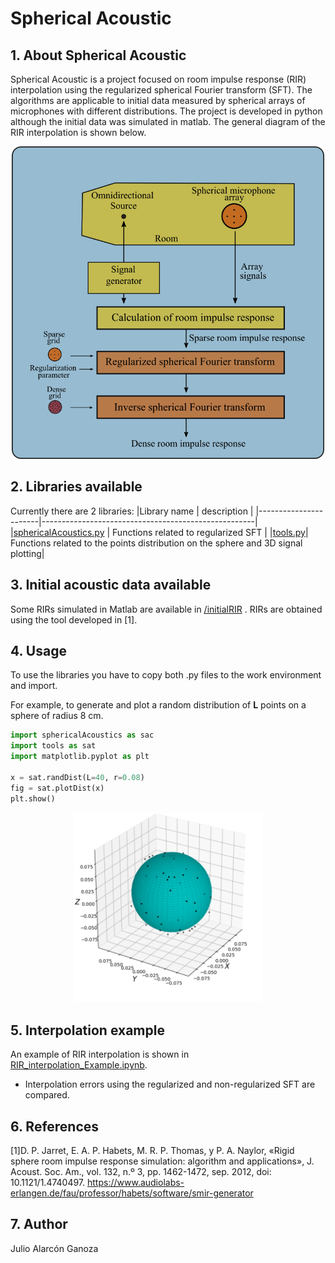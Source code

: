 # Spherical Acoustic

## 1. About Spherical Acoustic
Spherical Acoustic is a project focused on room impulse response (RIR) interpolation using the regularized spherical Fourier transform (SFT). The algorithms are applicable to initial data measured by spherical arrays of microphones with different distributions. The project is developed in python although the initial data was simulated in matlab. The general diagram of the RIR interpolation is shown below.

<div align="center">
<img src="./images/generalDiagram.png" width="500">
</div>

## 2. Libraries available
Currently there are 2 libraries:
|Library name           | description                                         |
|-----------------------|-----------------------------------------------------|
|<a href="https://github.com/alarcon-ganoza-julio/sphericalAcoustic/blob/master/sphericalAcoustics.py">sphericalAcoustics.py</a>  | Functions related to regularized SFT                |
|<a href="https://github.com/alarcon-ganoza-julio/sphericalAcoustic/blob/master/tools.py">tools.py</a>| Functions related to the points distribution on the sphere and 3D signal plotting|


## 3. Initial acoustic data available
Some RIRs simulated in Matlab are available in <a href="https://github.com/alarcon-ganoza-julio/sphericalAcoustic/tree/master/initialRIR">/initialRIR</a> .
RIRs are obtained using the tool developed in [1].

## 4. Usage
To use the libraries you have to copy both .py files to the work environment and import.

For example, to generate and plot a random distribution of **L** points on a sphere of radius 8 cm.

```python
import sphericalAcoustics as sac
import tools as sat
import matplotlib.pyplot as plt

x = sat.randDist(L=40, r=0.08)
fig = sat.plotDist(x)
plt.show()
```

<div align="center">
<img src="./images/randDistPlot.png" width="300">
</div>

## 5. Interpolation example
An example of RIR interpolation is shown in <a href="https://github.com/alarcon-ganoza-julio/sphericalAcoustic/blob/master/RIR_interpolation_example.ipynb">RIR_interpolation_Example.ipynb</a>.

  - Interpolation errors using the regularized and non-regularized SFT are compared.


## 6. References
[1]D. P. Jarret, E. A. P. Habets, M. R. P. Thomas, y P. A. Naylor, «Rigid sphere room impulse response simulation: algorithm and applications», J. Acoust. Soc. Am., vol. 132, n.º 3, pp. 1462-1472, sep. 2012, doi: 10.1121/1.4740497.
https://www.audiolabs-erlangen.de/fau/professor/habets/software/smir-generator

## 7. Author
Julio Alarcón Ganoza
